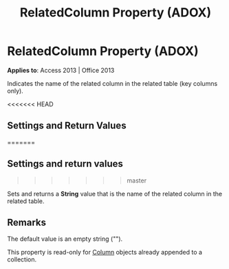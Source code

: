 ﻿---
title: RelatedColumn Property (ADOX)
TOCTitle: RelatedColumn Property (ADOX)
ms:assetid: aaa20945-e2f2-a93f-e23a-7a0cfdc9641a
ms:mtpsurl: https://msdn.microsoft.com/library/JJ249791(v=office.15)
ms:contentKeyID: 48546955
ms.date: 09/18/2015
mtps_version: v=office.15
---

# RelatedColumn Property (ADOX)


**Applies to**: Access 2013 | Office 2013

Indicates the name of the related column in the related table (key columns only).

<<<<<<< HEAD
## Settings and Return Values
=======
## Settings and return values
>>>>>>> master

Sets and returns a **String** value that is the name of the related column in the related table.

## Remarks

The default value is an empty string ("").

This property is read-only for [Column](column-object-adox.md) objects already appended to a collection.

